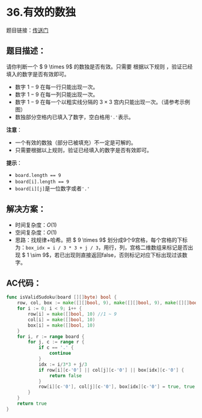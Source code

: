 # 36.有效的数独
题目链接：[传送门](https://leetcode-cn.com/problems/valid-sudoku/)

## 题目描述：
请你判断一个 $ 9 \times 9$ 的数独是否有效。只需要 根据以下规则 ，验证已经填入的数字是否有效即可。
- 数字 $1-9$ 在每一行只能出现一次。
- 数字 $1-9$ 在每一列只能出现一次。
- 数字 $1-9$ 在每一个以粗实线分隔的 $3 \times 3$ 宫内只能出现一次。（请参考示例图）
- 数独部分空格内已填入了数字，空白格用`'.'`表示。

**注意**：

- 一个有效的数独（部分已被填充）不一定是可解的。
- 只需要根据以上规则，验证已经填入的数字是否有效即可。

**提示**：

- `board.length == 9`
- `board[i].length == 9`
- `board[i][j]`是一位数字或者`'.'`

## 解决方案：
- 时间复杂度：$O(1)$
- 空间复杂度：$O(1)$
- 思路：找规律+哈希。把 $ 9 \times 9$ 划分成9个9宫格，每个宫格的下标为：`box_idx = i / 3 * 3 + j / 3`，用行，列，宫格二维数组来标记是否出现 $ 1 \sim 9$，若已出现则直接返回false，否则标记对应下标出现过该数字。

## AC代码：
```go
func isValidSudoku(board [][]byte) bool {
	row, col, box := make([][]bool, 9), make([][]bool, 9), make([][]bool, 9)
	for i := 0; i < 9; i++ {
		row[i] = make([]bool, 10) //1 ~ 9
		col[i] = make([]bool, 10)
		box[i] = make([]bool, 10)
	}
	for i, r := range board {
		for j, c := range r {
			if c == '.' {
				continue
			}
			idx := i/3*3 + j/3
			if row[i][c-'0'] || col[j][c-'0'] || box[idx][c-'0'] {
				return false
			}
			row[i][c-'0'], col[j][c-'0'], box[idx][c-'0'] = true, true, true
		}
	}
	return true
}
```